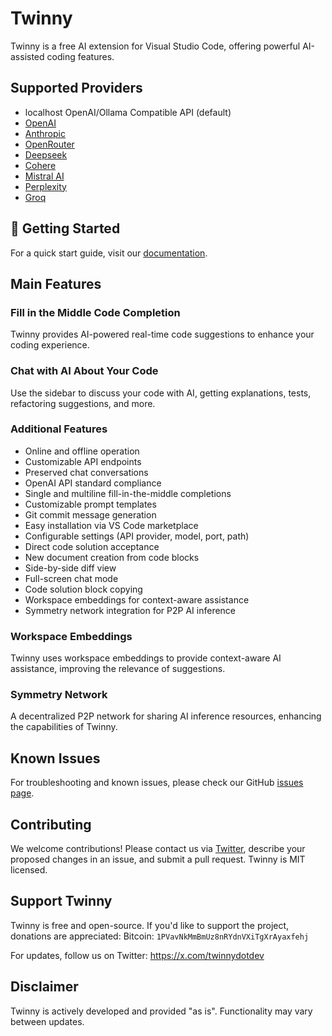 # Twinny

Twinny is a free AI extension for Visual Studio Code, offering powerful AI-assisted coding features.

## Supported Providers

- localhost OpenAI/Ollama Compatible API (default)
- [OpenAI](https://openai.com)
- [Anthropic](https://www.anthropic.com)
- [OpenRouter](https://openrouter.ai)
- [Deepseek](https://www.deepseek.com)
- [Cohere](https://www.cohere.ai)
- [Mistral AI](https://mistral.ai)
- [Perplexity](https://www.perplexity.ai)
- [Groq](https://groq.com)

## 🚀 Getting Started

For a quick start guide, visit our [documentation](https://docs.twinny.dev).

## Main Features

### Fill in the Middle Code Completion
Twinny provides AI-powered real-time code suggestions to enhance your coding experience.

### Chat with AI About Your Code
Use the sidebar to discuss your code with AI, getting explanations, tests, refactoring suggestions, and more.

### Additional Features
- Online and offline operation
- Customizable API endpoints
- Preserved chat conversations
- OpenAI API standard compliance
- Single and multiline fill-in-the-middle completions
- Customizable prompt templates
- Git commit message generation
- Easy installation via VS Code marketplace
- Configurable settings (API provider, model, port, path)
- Direct code solution acceptance
- New document creation from code blocks
- Side-by-side diff view
- Full-screen chat mode
- Code solution block copying
- Workspace embeddings for context-aware assistance
- Symmetry network integration for P2P AI inference

### Workspace Embeddings
Twinny uses workspace embeddings to provide context-aware AI assistance, improving the relevance of suggestions.

### Symmetry Network
A decentralized P2P network for sharing AI inference resources, enhancing the capabilities of Twinny.

## Known Issues

For troubleshooting and known issues, please check our GitHub [issues page](https://github.com/rjmacarthy/twinny/issues).

## Contributing

We welcome contributions! Please contact us via [Twitter](https://x.com/twinnydotdev), describe your proposed changes in an issue, and submit a pull request. Twinny is MIT licensed.

## Support Twinny

Twinny is free and open-source. If you'd like to support the project, donations are appreciated:
Bitcoin: `1PVavNkMmBmUz8nRYdnVXiTgXrAyaxfehj`

For updates, follow us on Twitter: https://x.com/twinnydotdev

## Disclaimer

Twinny is actively developed and provided "as is". Functionality may vary between updates.
